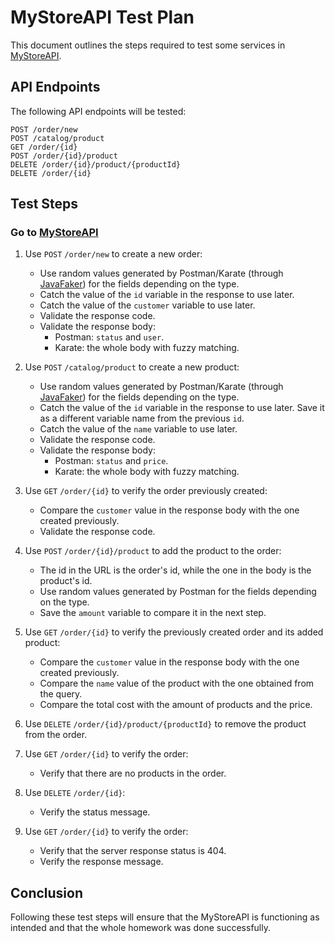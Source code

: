 # MyStoreAPI Test Plan

This document outlines the steps required to test some services in [MyStoreAPI](https://mystoreapi.com/).

## API Endpoints

The following API endpoints will be tested:

    POST /order/new
    POST /catalog/product
    GET /order/{id}
    POST /order/{id}/product
    DELETE /order/{id}/product/{productId}
    DELETE /order/{id}
    
## Test Steps

### Go to [MyStoreAPI](https://mystoreapi.com/)

1. Use `POST` `/order/new` to create a new order:
    - Use random values generated by Postman/Karate (through [JavaFaker](https://github.com/DiUS/java-faker)) for the fields depending on the type.
    - Catch the value of the `id` variable in the response to use later.
    - Catch the value of the `customer` variable to use later.
    - Validate the response code.
    - Validate the response body:
        - Postman: `status` and `user`.
        - Karate: the whole body with fuzzy matching.

2. Use `POST` `/catalog/product` to create a new product:
    - Use random values generated by Postman/Karate (through [JavaFaker](https://github.com/DiUS/java-faker)) for the fields depending on the type.
    - Catch the value of the `id` variable in the response to use later. Save it as a different variable name from the previous `id`.
    - Catch the value of the `name` variable to use later.
    - Validate the response code.
    - Validate the response body:
        - Postman: `status` and `price`.
        - Karate: the whole body with fuzzy matching.

3. Use `GET` `/order/{id}` to verify the order previously created:
    - Compare the `customer` value in the response body with the one created previously.
    - Validate the response code.

4. Use `POST` `/order/{id}/product` to add the product to the order:
    - The id in the URL is the order's id, while the one in the body is the product's id.
    - Use random values generated by Postman for the fields depending on the type.
    - Save the `amount` variable to compare it in the next step.

5. Use `GET` `/order/{id}` to verify the previously created order and its added product:
    - Compare the `customer` value in the response body with the one created previously.
    - Compare the `name` value of the product with the one obtained from the query.
    - Compare the total cost with the amount of products and the price.

6. Use `DELETE` `/order/{id}/product/{productId}` to remove the product from the order.

7. Use `GET` `/order/{id}` to verify the order:
    - Verify that there are no products in the order.

8. Use `DELETE` `/order/{id}`:
    - Verify the status message.

9. Use `GET` `/order/{id}` to verify the order:
    - Verify that the server response status is 404.
    - Verify the response message.
    
    
## Conclusion

Following these test steps will ensure that the MyStoreAPI is functioning as intended and that the whole homework was done successfully.
